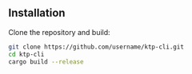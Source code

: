 ## Installation
Clone the repository and build:
```bash
git clone https://github.com/username/ktp-cli.git
cd ktp-cli
cargo build --release
